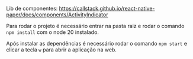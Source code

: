 Lib de componentes: https://callstack.github.io/react-native-paper/docs/components/ActivityIndicator

Para rodar o projeto é necessário entrar na pasta raiz e rodar o comando `npm install` com o node 20 instalado.

Após instalar as dependências é necessário rodar o comando `npm start` e clicar a tecla `w` para abrir a aplicação na web.
